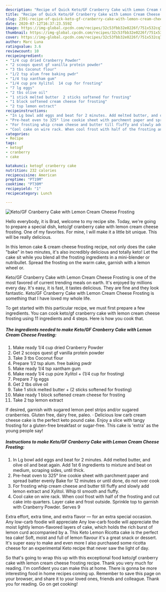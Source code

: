```yaml
---
description: "Recipe of Quick Keto/GF Cranberry Cake with Lemon Cream Cheese Frosting"
title: "Recipe of Quick Keto/GF Cranberry Cake with Lemon Cream Cheese Frosting"
slug: 2391-recipe-of-quick-keto-gf-cranberry-cake-with-lemon-cream-cheese-frosting
date: 2020-07-12T16:37:23.559Z
image: https://img-global.cpcdn.com/recipes/32c53fbb32e0226f/751x532cq70/ketogf-cranberry-cake-with-lemon-cream-cheese-frosting-recipe-main-photo.jpg
thumbnail: https://img-global.cpcdn.com/recipes/32c53fbb32e0226f/751x532cq70/ketogf-cranberry-cake-with-lemon-cream-cheese-frosting-recipe-main-photo.jpg
cover: https://img-global.cpcdn.com/recipes/32c53fbb32e0226f/751x532cq70/ketogf-cranberry-cake-with-lemon-cream-cheese-frosting-recipe-main-photo.jpg
author: Marc Luna
ratingvalue: 3.6
reviewcount: 10
recipeingredient:
- "1/4 cup dried Cranberry Powder"
- "2 scoops quest gf vanilla protein powder"
- "3 tbs Coconut flour"
- "1/2 tsp alum free baking pwdr"
- "1/4 tsp xantham gum"
- "1/4 cup pre Xylitol  14 cup for frosting"
- "7 lg eggs"
- "2 tbs olive oil"
- "1 stick melted butter  2 sticks softened for frosting"
- "1 block softened cream cheese for frosting"
- "2 tsp lemon extract"
recipeinstructions:
- "In Lg bowl add eggs and beat for 2 minutes. Add melted butter, and olive oil and beat again. Add 1st 6 ingredients to mixture and beat on medium, scraping sides, until thick."
- "Pre-heat oven to 325° line cookie sheet with parchment paper and spread batter evenly Bake for 12 minutes or until done, do not over cook"
- "For frosting whip cream cheese and butter till fluffy and slowly add lemon extract and Xylitol. Whip til smooth and fluffy."
- "Cool cake on wire rack. When cool frost with half of the frosting and cut cake into quarters. Layer cake and frost outside. Sprinkle top to garnish with Cranberry Powder. Serves 9"
categories:
- Recipe
tags:
- ketogf
- cranberry
- cake

katakunci: ketogf cranberry cake 
nutrition: 232 calories
recipecuisine: American
preptime: "PT19M"
cooktime: "PT30M"
recipeyield: "1"
recipecategory: Lunch

---
```



![Keto/GF Cranberry Cake with Lemon Cream Cheese Frosting](https://img-global.cpcdn.com/recipes/32c53fbb32e0226f/751x532cq70/ketogf-cranberry-cake-with-lemon-cream-cheese-frosting-recipe-main-photo.jpg)

Hello everybody, it is Brad, welcome to my recipe site. Today, we're going to prepare a special dish, keto/gf cranberry cake with lemon cream cheese frosting. One of my favorites. For mine, I will make it a little bit unique. This will be really delicious.

In this lemon cake &amp; cream cheese frosting recipe, not only does the cake &#34;bake&#34; in two minutes, it&#39;s also incredibly delicious and totally keto! Let the cake sit while you blend all the frosting ingredients in a mini-blender or nutribullet. Spread the frosting on the warm cake, garnish with a lemon wheel or.

Keto/GF Cranberry Cake with Lemon Cream Cheese Frosting is one of the most favored of current trending meals on earth. It's enjoyed by millions every day. It's easy, it is fast, it tastes delicious. They are fine and they look fantastic. Keto/GF Cranberry Cake with Lemon Cream Cheese Frosting is something that I have loved my whole life.


To get started with this particular recipe, we must first prepare a few ingredients. You can cook keto/gf cranberry cake with lemon cream cheese frosting using 11 ingredients and 4 steps. Here is how you cook that.

<!--inarticleads1-->

##### The ingredients needed to make Keto/GF Cranberry Cake with Lemon Cream Cheese Frosting:

1. Make ready 1/4 cup dried Cranberry Powder
1. Get 2 scoops quest gf vanilla protein powder
1. Take 3 tbs Coconut flour
1. Prepare 1/2 tsp alum. free baking pwdr
1. Make ready 1/4 tsp xantham gum
1. Make ready 1/4 cup púre Xylitol + (1/4 cup for frosting)
1. Prepare 7 lg eggs
1. Get 2 tbs olive oil
1. Take 1 stick melted butter + (2 sticks softened for frosting)
1. Make ready 1 block softened cream cheese for frosting
1. Take 2 tsp lemon extract


If desired, garnish with sugared lemon peel strips and/or sugared cranberries. Gluten free, dairy free, paleo. · Delicious low carb cream cheese cake is the perfect keto pound cake. Enjoy a slice with tangy frosting for a gluten-free breakfast or sugar-free. This cake is &#39;extra&#39; as the young people say! 

<!--inarticleads2-->

##### Instructions to make Keto/GF Cranberry Cake with Lemon Cream Cheese Frosting:

1. In Lg bowl add eggs and beat for 2 minutes. Add melted butter, and olive oil and beat again. Add 1st 6 ingredients to mixture and beat on medium, scraping sides, until thick.
1. Pre-heat oven to 325° line cookie sheet with parchment paper and spread batter evenly Bake for 12 minutes or until done, do not over cook
1. For frosting whip cream cheese and butter till fluffy and slowly add lemon extract and Xylitol. Whip til smooth and fluffy.
1. Cool cake on wire rack. When cool frost with half of the frosting and cut cake into quarters. Layer cake and frost outside. Sprinkle top to garnish with Cranberry Powder. Serves 9


Extra effort, extra time, and extra flavor — for an extra special occasion. Any low-carb foodie will appreciate Any low-carb foodie will appreciate the moist lightly lemon-flavored layers of cake, which holds the rich burst of lemon curd accompanied by a. This Keto Lemon Ricotta cake is the perfect tea cake! Soft, moist and full of lemon flavour it&#39;s a great snack or dessert. It&#39;s super easy to make and even more I also purchased some ricotta cheese for an experimental Keto recipe that never saw the light of day. 

So that's going to wrap this up with this exceptional food keto/gf cranberry cake with lemon cream cheese frosting recipe. Thank you very much for reading. I'm confident you can make this at home. There is gonna be more interesting food in home recipes coming up. Remember to save this page on your browser, and share it to your loved ones, friends and colleague. Thank you for reading. Go on get cooking!
